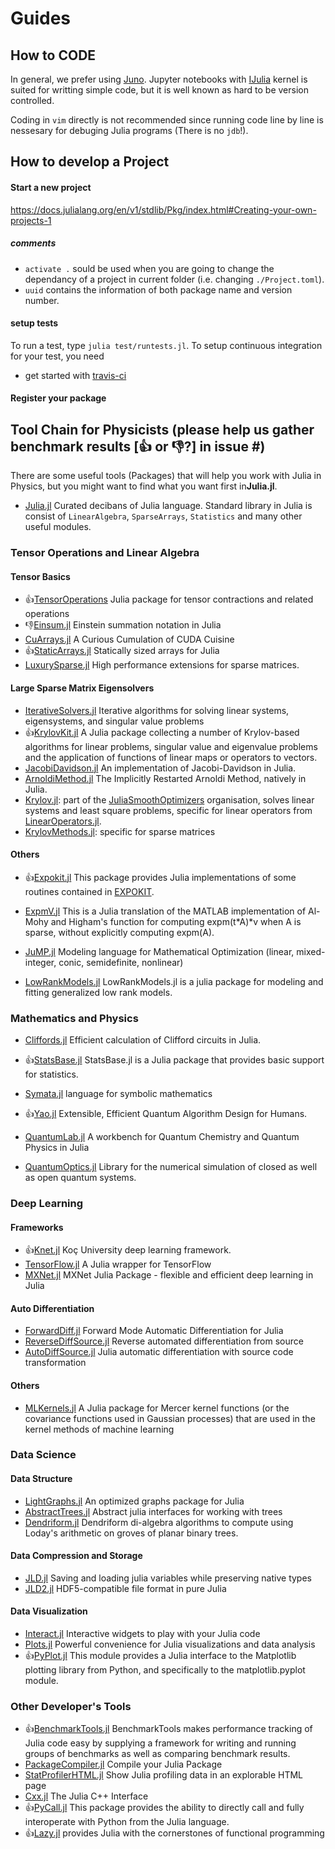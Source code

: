 # Guides
## How to CODE
In general, we prefer using [Juno](http://docs.junolab.org/latest/man/installation.html).
Jupyter notebooks with [IJulia](https://github.com/JuliaLang/IJulia.jl) kernel is suited for writting simple code, but it is well known as hard to be version controlled.

Coding in `vim` directly is not recommended since running code line by line is nessesary for debuging Julia programs (There is no `jdb`!).

## How to develop a Project
#### Start a new project
https://docs.julialang.org/en/v1/stdlib/Pkg/index.html#Creating-your-own-projects-1

##### comments
* `activate .` sould be used when you are going to change the dependancy of a project in current folder (i.e. changing `./Project.toml`).
* `uuid` contains the information of both package name and version number.

#### setup tests
To run a test, type `julia test/runtests.jl`.
To setup continuous integration for your test, you need
* get started with [travis-ci](https://docs.travis-ci.com/user/getting-started/)

#### Register your package

## Tool Chain for Physicists (please help us gather benchmark results [:thumbsup: or :thumbsdown:?] in issue #)
There are some useful tools (Packages) that will help you work with Julia in Physics, but you might want to find what you want first in**Julia.jl**.

- [Julia.jl](https://github.com/svaksha/Julia.jl) Curated decibans of Julia language.
Standard library in Julia is consist of `LinearAlgebra`, `SparseArrays`, `Statistics` and many other useful modules.

### Tensor Operations and Linear Algebra
#### Tensor Basics
- :thumbsup:[TensorOperations](https://github.com/Jutho/TensorOperations.jl) Julia package for tensor contractions and related operations
- :thumbsdown:[Einsum.jl](https://github.com/ahwillia/Einsum.jl) Einstein summation notation in Julia
- [CuArrays.jl](https://github.com/JuliaGPU/CuArrays.jl) A Curious Cumulation of CUDA Cuisine 
- :thumbsup:[StaticArrays.jl](https://github.com/JuliaArrays/StaticArrays.jl) Statically sized arrays for Julia
- [LuxurySparse.jl](https://github.com/QuantumBFS/LuxurySparse.jl) High performance extensions for sparse matrices.

#### Large Sparse Matrix Eigensolvers
- [IterativeSolvers.jl](https://github.com/JuliaMath/IterativeSolvers.jl) Iterative algorithms for solving linear systems, eigensystems, and singular value problems 
- :thumbsup:[KrylovKit.jl](https://github.com/Jutho/KrylovKit.jl) A Julia package collecting a number of Krylov-based algorithms for linear problems, singular value and eigenvalue problems and the application of functions of linear maps or operators to vectors.
- [JacobiDavidson.jl](https://github.com/haampie/JacobiDavidson.jl) An implementation of Jacobi-Davidson in Julia.
- [ArnoldiMethod.jl](https://github.com/haampie/ArnoldiMethod.jl) The Implicitly Restarted Arnoldi Method, natively in Julia.
- [Krylov.jl](https://github.com/JuliaSmoothOptimizers/Krylov.jl): part of the
    [JuliaSmoothOptimizers](https://github.com/JuliaSmoothOptimizers) organisation, solves linear systems and least square problems, specific for linear operators from
    [LinearOperators.jl](https://github.com/JuliaSmoothOptimizers/LinearOperators.jl).
- [KrylovMethods.jl](https://github.com/lruthotto/KrylovMethods.jl): specific for sparse matrices

#### Others
- :thumbsup:[Expokit.jl](https://github.com/acroy/Expokit.jl) This package provides Julia implementations of some routines contained in [EXPOKIT](http://www.maths.uq.edu.au/expokit).
- [ExpmV.jl](https://github.com/matteoacrossi/ExpmV.jl) This is a Julia translation of the MATLAB implementation of Al-Mohy and Higham's function for computing expm(t*A)*v when A is sparse, without explicitly computing expm(A).

- [JuMP.jl](https://github.com/JuliaOpt/JuMP.jl) Modeling language for Mathematical Optimization (linear, mixed-integer, conic, semidefinite, nonlinear)
- [LowRankModels.jl](https://github.com/madeleineudell/LowRankModels.jl) LowRankModels.jl is a julia package for modeling and fitting generalized low rank models.

### Mathematics and Physics
- [Cliffords.jl](https://github.com/BBN-Q/Cliffords.jl) Efficient calculation of Clifford circuits in Julia.
- :thumbsup:[StatsBase.jl](https://github.com/JuliaStats/StatsBase.jl) StatsBase.jl is a Julia package that provides basic support for statistics.
- [Symata.jl](https://github.com/jlapeyre/Symata.jl) language for symbolic mathematics

- :thumbsup:[Yao.jl](https://github.com/QuantumBFS/Yao.jl) Extensible, Efficient Quantum Algorithm Design for Humans.
- [QuantumLab.jl](https://github.com/vonDonnerstein/QuantumLab.jl) A workbench for Quantum Chemistry and Quantum Physics in Julia
- [QuantumOptics.jl](https://github.com/qojulia/QuantumOptics.jl) Library for the numerical simulation of closed as well as open quantum systems.

### Deep Learning
#### Frameworks
- :thumbsup:[Knet.jl](https://github.com/denizyuret/Knet.jl) Koç University deep learning framework.
- [TensorFlow.jl](https://github.com/malmaud/TensorFlow.jl) A Julia wrapper for TensorFlow
- [MXNet.jl](https://github.com/dmlc/MXNet.jl) MXNet Julia Package - flexible and efficient deep learning in Julia

#### Auto Differentiation
- [ForwardDiff.jl](https://github.com/JuliaDiff/ForwardDiff.jl) Forward Mode Automatic Differentiation for Julia
- [ReverseDiffSource.jl](https://github.com/JuliaDiff/ReverseDiffSource.jl) Reverse automated differentiation from source
- [AutoDiffSource.jl](https://github.com/gaika/AutoDiffSource.jl) Julia automatic differentiation with source code transformation

#### Others
- [MLKernels.jl](https://github.com/trthatcher/MLKernels.jl) A Julia package for Mercer kernel functions (or the covariance functions used in Gaussian processes) that are used in the kernel methods of machine learning

### Data Science
#### Data Structure
- [LightGraphs.jl](https://github.com/JuliaGraphs/LightGraphs.jl) An optimized graphs package for Julia
- [AbstractTrees.jl](https://github.com/Keno/AbstractTrees.jl) Abstract julia interfaces for working with trees
- [Dendriform.jl](https://github.com/chakravala/Dendriform.jl) Dendriform di-algebra algorithms to compute using Loday's arithmetic on groves of planar binary trees.

#### Data Compression and Storage
- [JLD.jl](https://github.com/JuliaIO/JLD.jl) Saving and loading julia variables while preserving native types
- [JLD2.jl](https://github.com/simonster/JLD2.jl) HDF5-compatible file format in pure Julia

#### Data Visualization
- [Interact.jl](https://github.com/JuliaGizmos/Interact.jl) Interactive widgets to play with your Julia code
- [Plots.jl](https://github.com/JuliaPlots/Plots.jl) Powerful convenience for Julia visualizations and data analysis
- :thumbsup:[PyPlot.jl](https://github.com/JuliaPy/PyPlot.jl) This module provides a Julia interface to the Matplotlib plotting library from Python, and specifically to the matplotlib.pyplot module.

### Other Developer's Tools
- :thumbsup:[BenchmarkTools.jl](https://github.com/JuliaCI/BenchmarkTools.jl) BenchmarkTools makes performance tracking of Julia code easy by supplying a framework for writing and running groups of benchmarks as well as comparing benchmark results.
- [PackageCompiler.jl](https://github.com/JuliaLang/PackageCompiler.jl)  Compile your Julia Package
- [StatProfilerHTML.jl](https://github.com/tkluck/StatProfilerHTML.jl) Show Julia profiling data in an explorable HTML page
- [Cxx.jl](https://github.com/Keno/Cxx.jl) The Julia C++ Interface
- :thumbsup:[PyCall.jl](https://github.com/JuliaPy/PyCall.jl) This package provides the ability to directly call and fully interoperate with Python from the Julia language.
- :thumbsup:[Lazy.jl](https://github.com/MikeInnes/Lazy.jl) provides Julia with the cornerstones of functional programming

